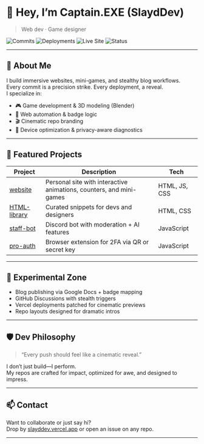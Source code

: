 # 👋 Hey, I’m Captain.EXE (SlaydDev)  
> Web dev · Game designer

![Commits](https://img.shields.io/badge/Commits-8.4k%2B-blue?logo=git)
![Deployments](https://img.shields.io/badge/Deployments-500%2B-success?logo=vercel)
![Live Site](https://img.shields.io/badge/slayddev.vercel.app-000?logo=vercel&logoColor=white)
![Status](https://img.shields.io/badge/Status-Fully%20Operational-brightgreen?style=flat-square)

---

## 🧠 About Me

I build immersive websites, mini-games, and stealthy blog workflows.  
Every commit is a precision strike. Every deployment, a reveal.  
I specialize in:
- 🎮 Game development & 3D modeling (Blender)
- 🧩 Web automation & badge logic
- 🎬 Cinematic repo branding
- 🔧 Device optimization & privacy-aware diagnostics

---

## 🚀 Featured Projects

| Project | Description | Tech |
|--------|-------------|------|
| [website](https://github.com/SlaydDev/website) | Personal site with interactive animations, counters, and mini-games | HTML, JS, CSS |
| [HTML-library](https://github.com/SlaydDev/HTML-library) | Curated snippets for devs and designers | HTML, CSS |
| [staff-bot](https://github.com/SlaydDev/staff-bot) | Discord bot with moderation + AI features | JavaScript |
| [pro-auth](https://github.com/SlaydDev/pro-auth) | Browser extension for 2FA via QR or secret key | JavaScript |

---

## 🧪 Experimental Zone

- Blog publishing via Google Docs + badge mapping  
- GitHub Discussions with stealth triggers  
- Vercel deployments patched for cinematic previews  
- Repo layouts designed for dramatic intros

---

## 🛡️ Dev Philosophy

> “Every push should feel like a cinematic reveal.”

I don’t just build—I perform.  
My repos are crafted for impact, optimized for awe, and designed to impress.

---

## 📫 Contact

Want to collaborate or just say hi?  
Drop by [slayddev.vercel.app](https://slayddev.vercel.app) or open an issue on any repo.

---
